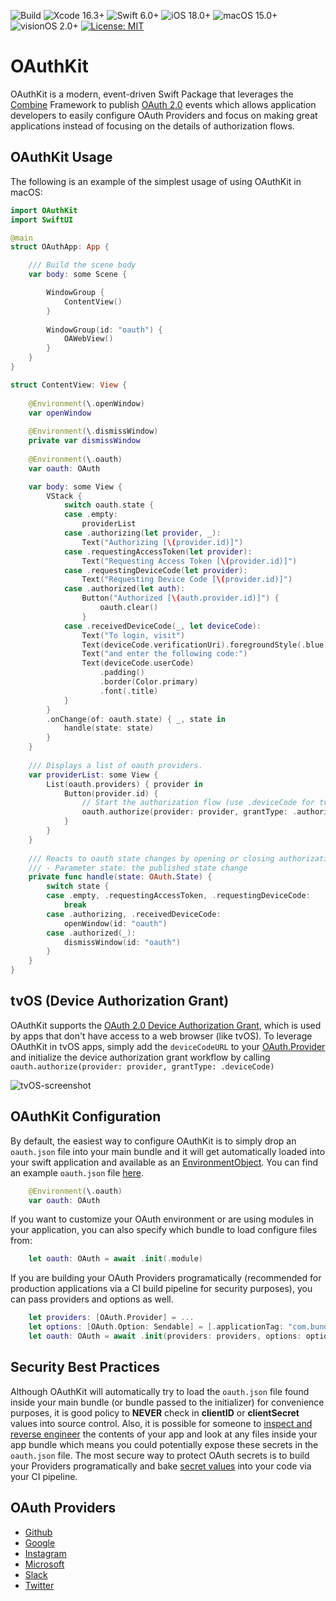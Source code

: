 ![Build](https://github.com/codefiesta/OAuthKit/actions/workflows/swift.yml/badge.svg)
![Xcode 16.3+](https://img.shields.io/badge/Xcode-16.3%2B-gold.svg)
![Swift 6.0+](https://img.shields.io/badge/Swift-6.0%2B-tomato.svg)
![iOS 18.0+](https://img.shields.io/badge/iOS-18.0%2B-crimson.svg)
![macOS 15.0+](https://img.shields.io/badge/macOS-15.0%2B-skyblue.svg)
![visionOS 2.0+](https://img.shields.io/badge/visionOS-2.0%2B-magenta.svg)
[![License: MIT](https://img.shields.io/badge/License-MIT-indigo.svg)](https://opensource.org/licenses/MIT)

# OAuthKit

OAuthKit is a modern, event-driven Swift Package that leverages the [Combine](https://developer.apple.com/documentation/combine) Framework to publish [OAuth 2.0](https://oauth.net/2/) events which allows application developers to easily configure OAuth Providers and focus on making great applications instead of focusing on the details of authorization flows.

## OAuthKit Usage

The following is an example of the simplest usage of using OAuthKit in macOS:

```swift
import OAuthKit
import SwiftUI

@main
struct OAuthApp: App {

    /// Build the scene body
    var body: some Scene {

        WindowGroup {
            ContentView()
        }
        
        WindowGroup(id: "oauth") {
            OAWebView()
        }
    }
} 

struct ContentView: View {
    
    @Environment(\.openWindow)
    var openWindow
    
    @Environment(\.dismissWindow)
    private var dismissWindow
    
    @Environment(\.oauth)
    var oauth: OAuth

    var body: some View {
        VStack {
            switch oauth.state {
            case .empty:
                providerList
            case .authorizing(let provider, _):
                Text("Authorizing [\(provider.id)]")
            case .requestingAccessToken(let provider):
                Text("Requesting Access Token [\(provider.id)]")
            case .requestingDeviceCode(let provider):
                Text("Requesting Device Code [\(provider.id)]")
            case .authorized(let auth):
                Button("Authorized [\(auth.provider.id)]") {
                    oauth.clear()
                }
            case .receivedDeviceCode(_, let deviceCode):
                Text("To login, visit")
                Text(deviceCode.verificationUri).foregroundStyle(.blue)
                Text("and enter the following code:")
                Text(deviceCode.userCode)
                    .padding()
                    .border(Color.primary)
                    .font(.title)
            }
        }
        .onChange(of: oauth.state) { _, state in
            handle(state: state)
        }
    }
    
    /// Displays a list of oauth providers.
    var providerList: some View {
        List(oauth.providers) { provider in
            Button(provider.id) {
                // Start the authorization flow (use .deviceCode for tvOS)
                oauth.authorize(provider: provider, grantType: .authorizationCode)
            }
        }
    }
    
    /// Reacts to oauth state changes by opening or closing authorization windows.
    /// - Parameter state: the published state change
    private func handle(state: OAuth.State) {
        switch state {
        case .empty, .requestingAccessToken, .requestingDeviceCode:
            break
        case .authorizing, .receivedDeviceCode:
            openWindow(id: "oauth")
        case .authorized(_):
            dismissWindow(id: "oauth")
        }
    }
}
```
## tvOS (Device Authorization Grant)
OAuthKit supports the [OAuth 2.0 Device Authorization Grant](https://alexbilbie.github.io/2016/04/oauth-2-device-flow-grant/), which is used by apps that don't have access to a web browser (like tvOS). To leverage OAuthKit in tvOS apps, simply add the `deviceCodeURL` to your [OAuth.Provider](https://github.com/codefiesta/OAuthKit/blob/main/Sources/OAuthKit/OAuth.swift#L64) and initialize the device authorization grant workflow by calling ```oauth.authorize(provider: provider, grantType: .deviceCode)```

![tvOS-screenshot](https://github.com/user-attachments/assets/14997164-f86a-4ee0-b6b7-8c0d9732c83e)


## OAuthKit Configuration
By default, the easiest way to configure OAuthKit is to simply drop an `oauth.json` file into your main bundle and it will get automatically loaded into your swift application and available as an [EnvironmentObject](https://developer.apple.com/documentation/swiftui/environmentobject). You can find an example `oauth.json` file [here](https://github.com/codefiesta/OAuthKit/blob/main/Tests/OAuthKitTests/Resources/oauth.json).

```swift
    @Environment(\.oauth)
    var oauth: OAuth
```

If you want to customize your OAuth environment or are using modules in your application, you can also specify which bundle to load configure files from:


```swift
    let oauth: OAuth = await .init(.module)
```

If you are building your OAuth Providers programatically (recommended for production applications via a CI build pipeline for security purposes), you can pass providers and options as well.

```swift
    let providers: [OAuth.Provider] = ...
    let options: [OAuth.Option: Sendable] = [.applicationTag: "com.bundle.identifier"]
    let oauth: OAuth = await .init(providers: providers, options: options)
```


## Security Best Practices
Although OAuthKit will automatically try to load the `oauth.json` file found inside your main bundle (or bundle passed to the initializer) for convenience purposes, it is good policy to **NEVER** check in **clientID** or **clientSecret** values into source control. Also, it is possible for someone to [inspect and reverse engineer](https://www.nowsecure.com/blog/2021/09/08/basics-of-reverse-engineering-ios-mobile-apps/) the contents of your app and look at any files inside your app bundle which means you could potentially expose these secrets in the `oauth.json` file. The most secure way to protect OAuth secrets is to build your Providers programatically and bake [secret values](https://docs.github.com/en/actions/security-guides/using-secrets-in-github-actions) into your code via your CI pipeline.

## OAuth Providers
* [Github](https://docs.github.com/en/apps/oauth-apps/building-oauth-apps/authorizing-oauth-apps)
* [Google](https://developers.google.com/identity/protocols/oauth2)
* [Instagram](https://developers.facebook.com/docs/instagram-basic-display-api/guides/getting-access-tokens-and-permissions)
* [Microsoft](https://learn.microsoft.com/en-us/entra/identity-platform/v2-oauth2-auth-code-flow)
* [Slack](https://api.slack.com/authentication/oauth-v2)
* [Twitter](https://developer.x.com/en/docs/authentication/oauth-2-0)

